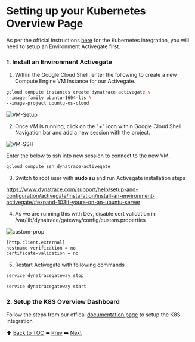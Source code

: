 # Setting up your Kubernetes Overview Page

As per the official instructions [here](https://www.dynatrace.com/support/help/technology-support/cloud-platforms/kubernetes/installation-and-operation/further-integrations/connect-your-kubernetes-clusters-to-dynatrace/) for the Kubernetes integration, you will need to setup an Environment Activegate first.

### 1. Install an Environment Activegate

1. Within the Google Cloud Shell, enter the following to create a new Compute Engine VM Instance for our Activegate. 

``` bash
gcloud compute instances create dynatrace-activegate \
--image-family ubuntu-1604-lts \
--image-project ubuntu-os-cloud	
```
![VM-Setup](https://github.com/Nodnarboen/HOT-k8s/blob/master/assets/Picture8.png)

2. Once VM is running, click on the "+" icon within Google Cloud Shell Navigation bar and add a new session with the project. 

![VM-SSH](https://github.com/Nodnarboen/HOT-k8s/blob/master/assets/Picture9.png)

Enter the below to ssh into new session to connect to the new VM.

``` bash
gcloud compute ssh dynatrace-activegate
```

3. Switch to root user with <b> sudo su </b> and run Activegate installation steps 

https://www.dynatrace.com/support/help/setup-and-configuration/activegate/installation/install-an-environment-activegate/#expand-103if-youre-on-an-ubuntu-server

4. As we are running this with Dev, disable cert validation in /var/lib/dynatrace/gateway/config/custom.properties

![custom-prop](https://github.com/Nodnarboen/HOT-k8s/blob/master/assets/Picture10.png)

``` bash
[http.client.external]
hostname-verification = no
certificate-validation = no
```

5. Restart Activegate with following commands

``` bash
service dynatracegateway stop 

service dynatracegateway start
```

### 2. Setup the K8S Overview Dashboard

Follow the steps from our offical [documentation page](https://www.dynatrace.com/support/help/technology-support/cloud-platforms/kubernetes/installation-and-operation/further-integrations/connect-your-kubernetes-clusters-to-dynatrace/) to setup the K8S integration

:arrow_up: [Back to TOC](/README.md) :arrow_left: [Prev](../lab2/README.md)   :arrow_right: [Next](../lab4/README.md)  
